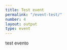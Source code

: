 ```yaml
---
title: Test event
permalink: "/event-test/"
number: 4
layout: output
type: event
---
```


test evento

